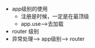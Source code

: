 <!--
 * @Description  : 
 * @Author       : pacino
 * @Date         : 2021-07-20 16:29:23
 * @LastEditTime : 2021-07-21 11:18:12
 * @LastEditors  : pacino
-->

- app级别的使用
  + 注册是时候，一定是在最顶级
  + app.use-->去加载
- router 级别
- 异常处理--> app级别--> router
